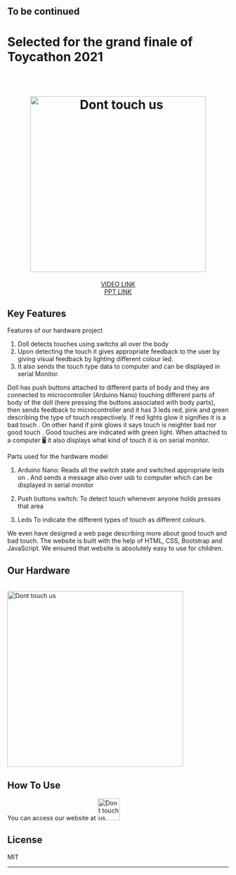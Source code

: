 <h2>To be continued</h2>
<h1>Selected for the grand finale of Toycathon 2021<h1>
<h1 align="center">
  <br>
  <a href="https://sushreesatarupa.github.io/Good-touch--Bad-touch/"><img src="https://github.com/Sushreesatarupa/Good-touch--Bad-touch/blob/main/assets/images/logo.png" alt="Dont touch us" width="400"></a>
  <br>
</h1>

<p align="center">
  <a href="https://youtu.be/TZodPAPkXdg">
    VIDEO LINK
  </a>
  <br>
  <a href=" ">
    PPT LINK
  </a>
  
</p>


## Key Features

Features of our hardware project
1. Doll detects touches using switchs all over the body 
2. Upon detecting the touch it gives appropriate feedback to the user by giving visual feedback by lighting different colour led.
3. It also sends the touch type data to computer and can be displayed in serial Monitor.

Doll has push buttons attached to different parts of body and they are connected to microcontroller (Arduino Nano) touching different parts of body of the doll (here pressing the buttons associated with body parts), then sends feedback to microcontroller and it has 3 leds red, pink and green describing the type of touch respectively. 
If red lights glow it signifies it is a bad touch .
On other hand if pink glows it says touch is neighter bad nor good touch .
Good touches are indicated with green light.
When attached to a computer 🖥️ it also displays what kind of touch it is on serial monitor.

Parts used for the hardware model
1. Arduino Nano:
Reads all the switch state and switched appropriate leds on . And sends a message also over usb to computer which can be displayed in serial  monitor

2. Push buttons switch:
 To detect touch whenever anyone holds presses that area

3. Leds
To indicate the different types of touch as different colours.

We even have designed a web page describing more about good touch and bad touch. The website is built with the help of HTML, CSS, Bootstrap and JavaScript. We ensured that website is absolutely easy to use for children.


## Our Hardware
<br>
  <a href="https://https://sushreesatarupa.github.io/Good-touch--Bad-touch/"><img src="https://github.com/Sushreesatarupa/Good-touch--Bad-touch/blob/main/assets/images/1.jpg" alt="Dont touch us" width="400"></a>
  <br>
  
## How To Use

You can access our website at <a href="https://sushreesatarupa.github.io/Good-touch--Bad-touch/"><img src="https://github.com/Sushreesatarupa/Good-touch--Bad-touch/blob/main/assets/images/logo.png" alt="Dont touch us" width="50"></a>

## License

MIT

---
